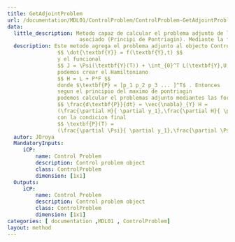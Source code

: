 ```yaml
---
title: GetAdjointProblem
url: /documentation/MDL01/ControlProblem/ControlProblem-GetAdjointProblem
data: 
  little_description: Metodo capaz de calcular el problema adjunto de la ecuacion diferencial atravez del hamiltoniano
                       asociado (Principi de Pontriagin). Mediante la formula $ \frac{d\textbf{P}}{dt} = \vec{\nabla}_{Y} H $
  description: Este metodo agrega el problema adjunto al objecto ControlProblem, dado que tenemos 
                $$ \dot{\textbf{Y}} = f(\textbf{Y},t) $$ 
                y el funcional 
                $$ J = \Psi(\textbf{Y}(T)) + \int_{0}^T L(\textbf{Y},U,t)dt $$ 
                podemos crear el Hamiltoniano 
                $$ H = L + P*F $$
                donde $\textbf{P} = [p_1 p_2 p_3 ... ]^T$ . Entonces 
                segun el principio del maximo de pontriagin 
                podemos calcular el problemas adjunto mediantes las formulas 
                $$ \frac{d\textbf{P}}{dt} = \vec{\nabla}_{Y} H = 
                (\frac{\partial H}{ \partial y_1},\frac{\partial H}{ \partial y_2},...)$$
                con la condicion final 
                $$ \textbf{P}(T) = 
                (\frac{\partial \Psi}{ \partial y_1},\frac{\partial \Psi}{ \partial y_2},...)$$
  autor: JOroya
  MandatoryInputs:   
     iCP: 
         name: Control Problem
         description: Control problem object
         class: ControlProblem
         dimension: [1x1]
  Outputs:
     iCP: 
         name: Control Problem
         description: Control problem object
         class: ControlProblem
         dimension: [1x1]
categories: [ documentation ,MDL01 , ControlProblem]
layout: method
---
```

